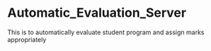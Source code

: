 # Automatic_Evaluation_Server
This is to automatically evaluate student program and assign marks appropriately
